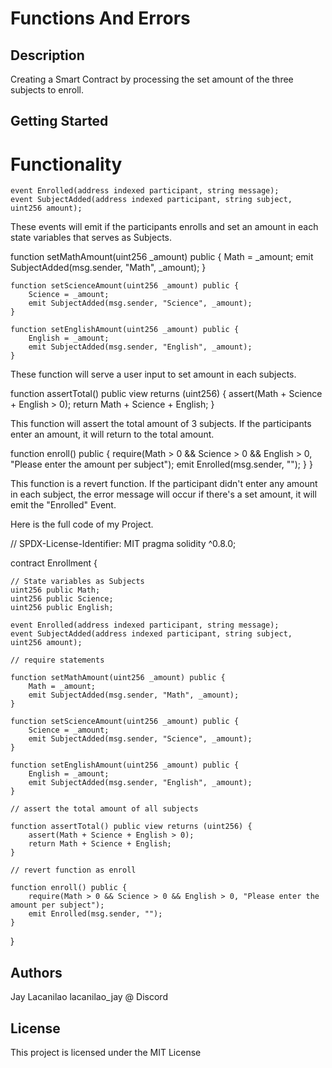 # Functions And Errors

## Description

Creating a Smart Contract by processing the set amount of the three subjects to enroll.

## Getting Started

# Functionality

    event Enrolled(address indexed participant, string message);
    event SubjectAdded(address indexed participant, string subject, uint256 amount);

These events will emit if the participants enrolls and set an amount in each state variables that serves as Subjects.

function setMathAmount(uint256 _amount) public {
        Math = _amount;
        emit SubjectAdded(msg.sender, "Math", _amount);
    }

    function setScienceAmount(uint256 _amount) public {
        Science = _amount;
        emit SubjectAdded(msg.sender, "Science", _amount);
    }

    function setEnglishAmount(uint256 _amount) public {
        English = _amount;
        emit SubjectAdded(msg.sender, "English", _amount);
    }

These function will serve a user input to set amount in each subjects.

 function assertTotal() public view returns (uint256) {
        assert(Math + Science + English > 0);
        return Math + Science + English;
    }

This function will assert the total amount of 3 subjects. If the participants enter an amount, it will return to the total amount.

 function enroll() public {
        require(Math > 0 && Science > 0 && English > 0, "Please enter the amount per subject");
        emit Enrolled(msg.sender, "");
    }
}

This function is a revert function. If the participant didn't enter any amount in each subject, the error message will occur
if there's a set amount, it will emit the "Enrolled" Event.


Here is the full code of my Project.

// SPDX-License-Identifier: MIT
pragma solidity ^0.8.0;

contract Enrollment {

    // State variables as Subjects
    uint256 public Math;
    uint256 public Science;
    uint256 public English;

    event Enrolled(address indexed participant, string message);
    event SubjectAdded(address indexed participant, string subject, uint256 amount);

    // require statements

    function setMathAmount(uint256 _amount) public {
        Math = _amount;
        emit SubjectAdded(msg.sender, "Math", _amount);
    }

    function setScienceAmount(uint256 _amount) public {
        Science = _amount;
        emit SubjectAdded(msg.sender, "Science", _amount);
    }

    function setEnglishAmount(uint256 _amount) public {
        English = _amount;
        emit SubjectAdded(msg.sender, "English", _amount);
    }

    // assert the total amount of all subjects

    function assertTotal() public view returns (uint256) {
        assert(Math + Science + English > 0);
        return Math + Science + English;
    }

    // revert function as enroll

    function enroll() public {
        require(Math > 0 && Science > 0 && English > 0, "Please enter the amount per subject");
        emit Enrolled(msg.sender, "");
    }
}


## Authors

Jay Lacanilao
lacanilao_jay @ Discord


## License

This project is licensed under the MIT License
